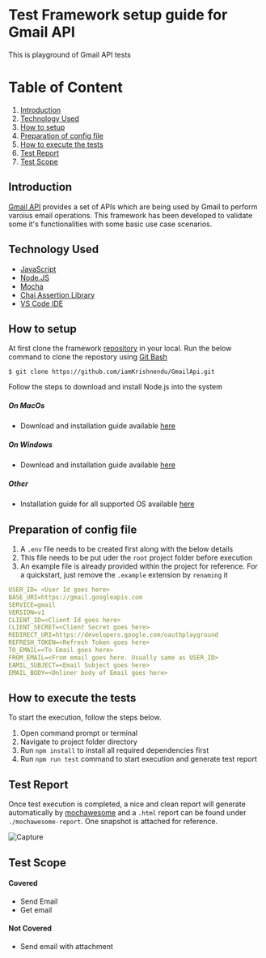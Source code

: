 # Test Framework setup guide for Gmail API
This is playground of Gmail API tests

# Table of Content
  1. [Introduction](#introduction)
  2. [Technology Used](#technology-used)
  3. [How to setup](#how-to-setup)
  4. [Preparation of config file](#preparation-of-config-file)
  5. [How to execute the tests](#how-to-execute-the-tests)
  6. [Test Report](#test-report)
  7. [Test Scope](#test-scope) 
  


## Introduction
[Gmail API](https://developers.google.com/gmail/api) provides a set of APIs which are being used by Gmail to perform varoius email operations. This framework has been developed to validate some it's functionalities with some basic use case scenarios.

## Technology Used
  * [JavaScript](https://developer.mozilla.org/en-US/docs/Web/JavaScript)
  * [Node.JS](https://nodejs.org/en/)
  * [Mocha](https://mochajs.org/)
  * [Chai Assertion Library](https://www.chaijs.com/plugins/chai-http/)
  * [VS Code IDE](https://code.visualstudio.com/)

## How to setup
At first clone the framework [repository](https://github.com/iamKrishnendu/GmailApi.git) in your local. Run the below command to clone the repostory using [Git Bash](https://git-scm.com/downloads)
```
$ git clone https://github.com/iamKrishnendu/GmailApi.git
```
Follow the steps to download and install Node.js into the system
##### On MacOs
  *  Download and installation guide available [here](https://nodejs.org/en/download/package-manager/#macos)
##### On Windows
  *  Download and installation guide available [here](https://nodejs.org/en/download/package-manager/#windows)
##### Other
  *  Installation guide for all supported OS available [here](https://nodejs.org/en/download/package-manager/)

## Preparation of config file
  1. A `.env` file needs to be created first along with the below details
  2. This file needs to be put uder the `root` project folder before execution
  3. An example file is already provided within the project for reference. For a quickstart, just remove the `.example` extension by `renaming` it
```yaml
USER_ID= <User Id goes here>
BASE_URI=https://gmail.googleapis.com
SERVICE=gmail
VERSION=v1
CLIENT_ID=<Client Id goes here>
CLIENT_SECRET=<Client Secret goes here>
REDIRECT_URI=https://developers.google.com/oauthplayground
REFRESH_TOKEN=<Refresh Token goes here>
TO_EMAIL=<To Email goes here>
FROM_EMAIL=<From email goes here. Usually same as USER_ID>
EAMIL_SUBJECT=<Email Subject goes here>
EMAIL_BODY=<Onliner body of Email goes here>
```

## How to execute the tests
To start the execution, follow the steps below.
  1. Open command prompt or terminal
  2. Navigate to project folder directory
  3. Run `npm install` to install all required dependencies first
  4. Run `npm run test` command to start execution and generate test report

## Test Report
Once test execution is completed, a nice and clean report will generate automatically by [mochawesome](https://github.com/adamgruber/mochawesome#readme) and a `.html` report can be found under `./mochawesome-report`. One snapshot is attached for reference.

![Capture](https://user-images.githubusercontent.com/52617545/113041045-1dcdc780-91b7-11eb-8b41-c6bd1e70ab30.PNG)

## Test Scope
#### Covered
  * Send Email
  * Get email
#### Not Covered
  * Send email with attachment
